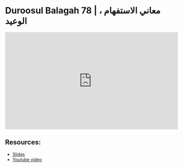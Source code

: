 # Duroosul Balagah 78 | معاني الاستفهام ، الوعيد
                
<iframe width="560" height="315" src="https://www.youtube-nocookie.com/embed/iZWyH6_IXnw?start=0" frameborder="0" allow="accelerometer; autoplay; encrypted-media; gyroscope; picture-in-picture" allowfullscreen="allowfullscreen">
</iframe><BR>

## Resources:
- [Slides](https://github.com/arshare/resources_balagha_pdfs)
- [Youtube video](https://www.youtube.com/watch?v=iZWyH6_IXnw&list=PLzn0qdi6JpdvvXVuJ7kIusNquSxeyKJvc)

